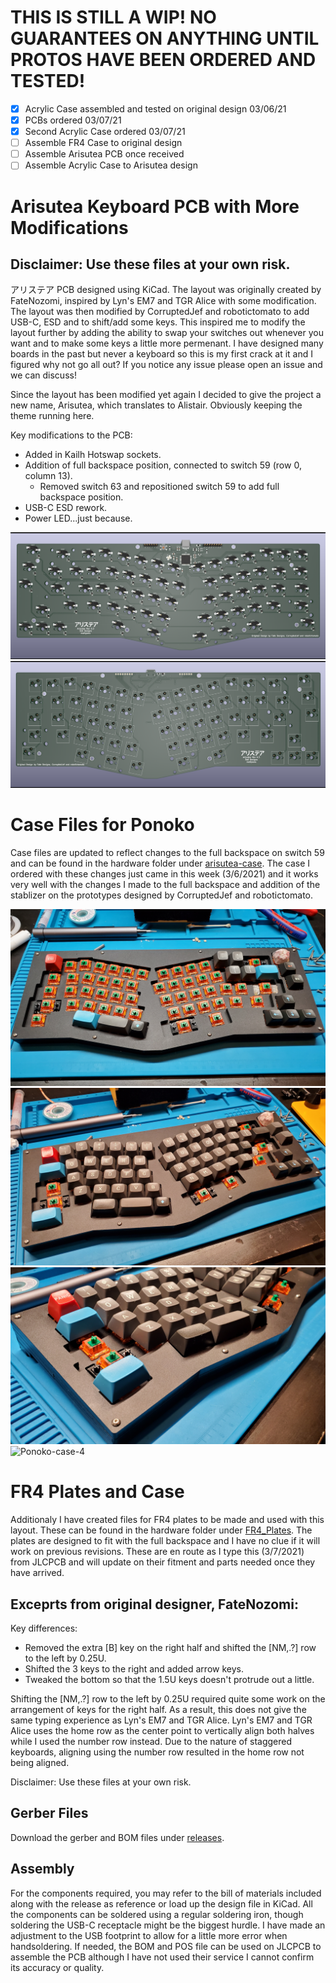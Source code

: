 # THIS IS STILL A WIP! NO GUARANTEES ON ANYTHING UNTIL PROTOS HAVE BEEN ORDERED AND TESTED!
- [x] Acrylic Case assembled and tested on original design 03/06/21
- [x] PCBs ordered 03/07/21
- [x] Second Acrylic Case ordered 03/07/21
- [ ] Assemble FR4 Case to original design
- [ ] Assemble Arisutea PCB once received
- [ ] Assemble Acrylic Case to Arisutea design
# Arisutea Keyboard PCB with More Modifications
## Disclaimer: Use these files at your own risk.
アリステア PCB designed using KiCad. The layout was originally created by FateNozomi, inspired by Lyn's EM7 and TGR Alice with some modification. The layout was then modified by CorruptedJef and robotictomato to add USB-C, ESD and to shift/add some keys. This inspired me to modify the layout further by adding the ability to swap your switches out whenever you want and to make some keys a little more permenant. I have designed many boards in the past but never a keyboard so this is my first crack at it and I figured why not go all out? If you notice any issue please open an issue and we can discuss!

Since the layout has been modified yet again I decided to give the project a new name, Arisutea, which translates to Alistair. Obviously keeping the theme running here. 

Key modifications to the PCB:
- Added in Kailh Hotswap sockets.
- Addition of full backspace position, connected to switch 59 (row 0, column 13).
  - Removed switch 63 and repositioned switch 59 to add full backspace position.
- USB-C ESD rework.
- Power LED...just because.

![Arisutea](https://raw.githubusercontent.com/mattyams/arisutea-pcb/master/graphics/arisutea-pcb-bottom-3d.png)
![Arisutea-top](https://raw.githubusercontent.com/mattyams/arisutea-pcb/master/graphics/arisutea-pcb-top-3d.png)

# Case Files for Ponoko

Case files are updated to reflect changes to the full backspace on switch 59 and can be found in the hardware folder under [arisutea-case](https://github.com/mattyams/arisutea-pcb/tree/master/hardware/arisutea-case).  The case I ordered with these changes just came in this week (3/6/2021) and it works very well with the changes I made to the full backspace and addition of the stablizer on the prototypes designed by CorruptedJef and robotictomato.

![Ponoko-case-1](https://raw.githubusercontent.com/mattyams/arisutea-pcb/master/graphics/20210306_192729.jpg)
![Ponoko-case-2](https://raw.githubusercontent.com/mattyams/arisutea-pcb/master/graphics/20210306_195154.jpg)
![Ponoko-case-3](https://raw.githubusercontent.com/mattyams/arisutea-pcb/master/graphics/20210306_195202.jpg)
![Ponoko-case-4](https://raw.githubusercontent.com/mattyams/arisutea-pcb/master/graphics/20210306_195211.jpg)

# FR4 Plates and Case

Additionaly I have created files for FR4 plates to be made and used with this layout. These can be found in the hardware folder under [FR4_Plates](https://github.com/mattyams/arisutea-pcb/tree/master/hardware/FR4_Plates). The plates are designed to fit with the full backspace and I have no clue if it will work on previous revisions. These are en route as I type this (3/7/2021) from JLCPCB and will update on their fitment and parts needed once they have arrived.

## Exceprts from original designer, FateNozomi:

Key differences:
- Removed the extra [B] key on the right half and shifted the [NM,.?] row to the left by 0.25U.
- Shifted the 3 keys to the right and added arrow keys.
- Tweaked the bottom so that the 1.5U keys doesn't protrude out a little.

Shifting the [NM,.?] row to the left by 0.25U required quite some work on the arrangement of keys for the right half.
As a result, this does not give the same typing experience as Lyn's EM7 and TGR Alice.
Lyn's EM7 and TGR Alice uses the home row as the center point to vertically align both halves while I used the number row instead.
Due to the nature of staggered keyboards, aligning using the number row resulted in the home row not being aligned.

Disclaimer: Use these files at your own risk.

## Gerber Files
Download the gerber and BOM files under [releases](https://github.com/mattyams/arisutea-pcb/releases).

## Assembly
For the components required, you may refer to the bill of materials included along with the release as reference or load up the design file in KiCad.
All the components can be soldered using a regular soldering iron, though soldering the USB-C receptacle might be the biggest hurdle. I have made an adjustment to the USB footprint to allow for a little more error when handsoldering. If needed, the BOM and POS file can be used on JLCPCB to assemble the PCB although I have not used their service I cannot confirm its accuracy or quality.
